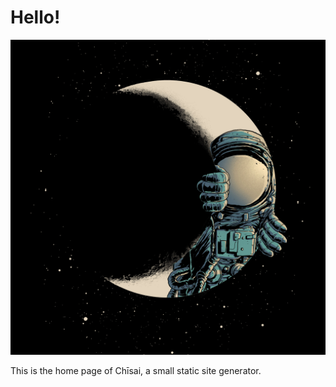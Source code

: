 # Hello!

![Crescent_moon8833_square logo](medias/Crescent_moon8833_square.jpg)

This is the home page of Chīsai, a small static site generator.